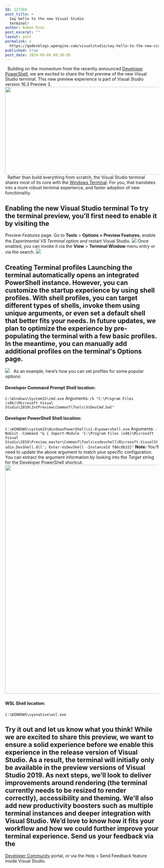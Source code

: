 ```yaml
---
ID: 227369
post_title: >
  Say hello to the new Visual Studio
  terminal!
author: Ruben Rios
post_excerpt: ""
layout: post
permalink: >
  https://qadevblogs.wpengine.com/visualstudio/say-hello-to-the-new-visual-studio-terminal/
published: true
post_date: 2019-09-09 08:30:05
---
```

  Building on the momentum from the recently announced [Developer PowerShell][1], we are excited to share the first preview of the new Visual Studio terminal. This new preview experience is part of Visual Studio version 16.3 Preview 3. <img class="alignnone wp-image-226341 size-full" src="https://devblogs.microsoft.com/visualstudio/wp-content/uploads/sites/4/2019/09/terminal-img-1.png" alt="" width="936" height="288" />   Rather than build everything from scratch, the Visual Studio terminal shares most of its core with the [Windows Terminal][2]. For you, that translates into a more robust terminal experience, and faster adoption of new functionality.   
## Enabling the new Visual Studio terminal To try the terminal preview, you’ll first need to enable it by visiting the 

*Preview Features* page. Go to **Tools** > **Options > Preview Features**, enable the *Experimental VS Terminal* option and restart Visual Studio. <img class="wp-image-226332" src="https://devblogs.microsoft.com/visualstudio/wp-content/uploads/sites/4/2019/09/word-image-5.png" /> Once enabled, you can invoke it via the **View** > **Terminal Window** menu entry or via the search. <img class="wp-image-226334" src="https://devblogs.microsoft.com/visualstudio/wp-content/uploads/sites/4/2019/09/word-image-7.png" /> 
## 

## Creating Terminal profiles Launching the terminal automatically opens an integrated PowerShell instance. However, you can customize the startup experience by using shell profiles. With shell profiles, you can target different types of shells, invoke them using unique arguments, or even set a default shell that better fits your needs. In future updates, we plan to optimize the experience by pre-populating the terminal with a few basic profiles. In the meantime, you can manually add additional profiles on the terminal's Options page. 

<img class="wp-image-226335" src="https://devblogs.microsoft.com/visualstudio/wp-content/uploads/sites/4/2019/09/word-image-8.png" data-wp-editing="1" />   As an example, here’s how you can set profiles for some popular options: 
#### Developer Command Prompt Shell location: 

`C:\Windows\System32\cmd.exe` Arguments: `/k "C:\Program Files (x86)\Microsoft Visual Studio\2019\IntPreview\Common7\Tools\VsDevCmd.bat"` 
#### Developer PowerShell Shell location: 

`C:\WINDOWS\system32\WindowsPowerShell\v1.0\powershell.exe` Arguments: `-NoExit -Command "& { Import-Module 'C:\Program Files (x86)\Microsoft Visual Studio\2019\Preview_master\Common7\Tools\vsdevshell\Microsoft.VisualStudio.DevShell.dll'; Enter-VsDevShell -InstanceId f86c8b33}"` **Note:** You’ll need to update the above argument to match your specific configuration. You can extract the argument information by looking into the *Target* string for the Developer PowerShell shortcut. <img class="alignnone wp-image-226336" src="https://devblogs.microsoft.com/visualstudio/wp-content/uploads/sites/4/2019/09/word-image-9.png" alt="" width="556" height="750" /> 
### 

#### WSL Shell location: 

`C:\WINDOWS\sysnative\wsl.exe`   
## Try it out and let us know what you think! While we are excited to share this preview, we want to ensure a solid experience before we enable this experience in the release version of Visual Studio. As a result, the terminal will initially only be available in the preview versions of Visual Studio 2019. As next steps, we’ll look to deliver improvements around rendering (the terminal currently needs to be resized to render correctly), accessibility and theming. We'll also add new productivity boosters such as multiple terminal instances and deeper integration with Visual Studio. We’d love to know how it fits your workflow and how we could further improve your terminal experience. Send us your feedback via the 

[Developer Community][3] portal, or via the Help > Send Feedback feature inside Visual Studio.

 [1]: https://devblogs.microsoft.com/visualstudio/the-powershell-you-know-and-love-now-with-a-side-of-visual-studio/
 [2]: https://devblogs.microsoft.com/commandline/introducing-windows-terminal/
 [3]: https://developercommunity.visualstudio.com/idea/516314/integrated-terminal-in-visual-studio-2019-similar.html